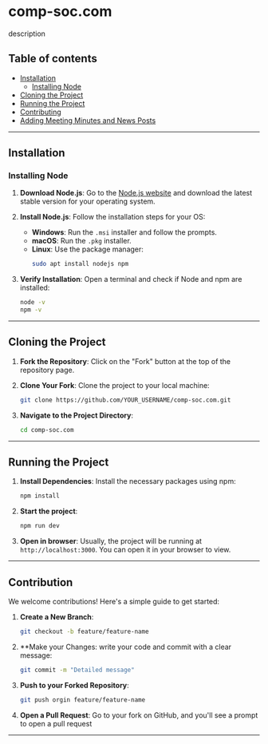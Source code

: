 # comp-soc.com

description

## Table of contents

- [Installation](#installation)
    - [Installing Node](#installing-node)
- [Cloning the Project](#cloning-the-project)
- [Running the Project](#running-the-project)
- [Contributing](#contributing)
- [Adding Meeting Minutes and News Posts](#adding-meeting-minutes-and-news-posts)

---

## Installation

### Installing Node

1. **Download Node.js**: Go to the [Node.js website](https://nodejs.org/) and download the latest stable version for your operating system.

2. **Install Node.js**: Follow the installation steps for your OS:
   - **Windows**: Run the `.msi` installer and follow the prompts.
   - **macOS**: Run the `.pkg` installer.
   - **Linux**: Use the package manager:
     ```bash
     sudo apt install nodejs npm
     ```

3. **Verify Installation**: Open a terminal and check if Node and npm are installed:
   ```bash
   node -v
   npm -v
   ```
---

## Cloning the Project

1. **Fork the Repository**: Click on the "Fork" button at the top of the repository page.

2. **Clone Your Fork**: Clone the project to your local machine:
   ```bash
   git clone https://github.com/YOUR_USERNAME/comp-soc.com.git

3. **Navigate to the Project Directory**:
   ```bash
   cd comp-soc.com
   ```
---

## Running the Project

1. **Install Dependencies**: Install the necessary packages using npm:
   ```bash
   npm install
   ```
   
2. **Start the project**:
    ```bash
    npm run dev
    ```

3. **Open in browser**: 
    Usually, the project will be running at ```http://localhost:3000```. You can open it in your browser to view.

---

## Contribution

We welcome contributions! Here's a simple guide to get started:

1. **Create a New Branch**:
    ```bash
    git checkout -b feature/feature-name
    ```

2. **Make your Changes:
    write your code and commit with a clear message:
    ```bash
    git commit -m "Detailed message"
    ```

3. **Push to your Forked Repository**:
    ```bash
    git push orgin feature/feature-name
    ```
4. **Open a Pull Request**:
    Go to your fork on GitHub, and you'll see a prompt to open a pull request

--- 

